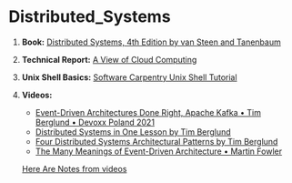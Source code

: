 # Distributed_Systems


1. **Book:** [Distributed Systems, 4th Edition by van Steen and Tanenbaum](https://www.distributed-systems.net/index.php/books/ds4/)

2. **Technical Report:** [A View of Cloud Computing](https://www2.eecs.berkeley.edu/Pubs/TechRpts/2009/EECS-2009-28.html)

3. **Unix Shell Basics:** [Software Carpentry Unix Shell Tutorial](https://swcarpentry.github.io/shell-novice/aio.html)

4. **Videos:**
   - [Event-Driven Architectures Done Right, Apache Kafka • Tim Berglund • Devoxx Poland 2021](https://www.youtube.com/watch?v=A_mstzRGfIE)
   - [Distributed Systems in One Lesson by Tim Berglund](https://www.youtube.com/watch?v=Y6Ev8GIlbxc)
   - [Four Distributed Systems Architectural Patterns by Tim Berglund](https://www.youtube.com/watch?v=BO761Fj6HH8)
   - [The Many Meanings of Event-Driven Architecture • Martin Fowler](https://www.youtube.com/watch?v=STKCRSUsyP0)
  
   [Here Are Notes from videos](https://github.com/showrin20/Distributed_Systems/tree/main/Tim%20Berglund)
  
